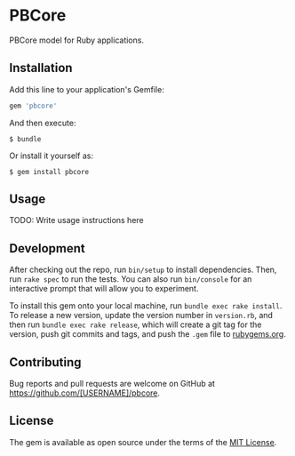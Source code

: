 # PBCore

PBCore model for Ruby applications.

## Installation

Add this line to your application's Gemfile:

```ruby
gem 'pbcore'
```

And then execute:

    $ bundle

Or install it yourself as:

    $ gem install pbcore

## Usage

TODO: Write usage instructions here

## Development

After checking out the repo, run `bin/setup` to install dependencies. Then, run `rake spec` to run the tests. You can also run `bin/console` for an interactive prompt that will allow you to experiment.

To install this gem onto your local machine, run `bundle exec rake install`. To release a new version, update the version number in `version.rb`, and then run `bundle exec rake release`, which will create a git tag for the version, push git commits and tags, and push the `.gem` file to [rubygems.org](https://rubygems.org).

## Contributing

Bug reports and pull requests are welcome on GitHub at https://github.com/[USERNAME]/pbcore.

## License

The gem is available as open source under the terms of the [MIT License](https://opensource.org/licenses/MIT).
